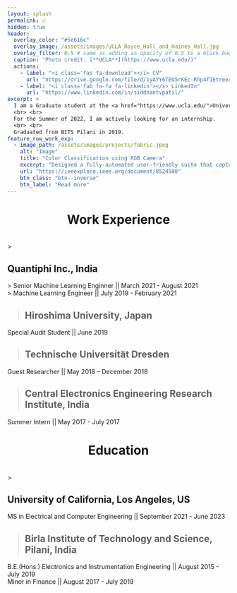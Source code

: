 ```yaml
---
layout: splash
permalink: /
hidden: true
header:
  overlay_color: "#5e616c"
  overlay_image: /assets/images/UCLA_Royce_Hall_and_Haines_Hall.jpg
  overlay_filter: 0.5 # same as adding an opacity of 0.5 to a black background
  caption: "Photo credit: [**UCLA**](https://www.ucla.edu/)"
  actions:
    - label: "<i class='fas fa-download'></i> CV"
      url: "https://drive.google.com/file/d/1yAYY6TEO5rKEc-Rhp4f1EtreerXXXe-z/view?usp=sharing"
    - label: "<i class='fab fa-fw fa-linkedin'></i> LinkedIn"
      url: "https://www.linkedin.com/in/siddhantvpatil/"
excerpt: >
  I am a Graduate student at the <a href="https://www.ucla.edu/">University of California, Los Angeles</a>, US <img src = "assets/images/flags/usa.svg" alt="" style="height: 1em">. I am an experienced <b>Senior Machine Learning Engineer</b> with <b>2+ years work experience</b> and a keen interest in Machine Learning, Deep Learning, Computer Vision, Natural Language Processing and Traditional ML. I have worked in India <img src = "assets/images/flags/ind.svg" alt="" style="height: 1em">, Germany <img src = "assets/images/flags/deu.svg" alt="" style="height: 1em"> and Japan <img src = "assets/images/flags/jpn.svg" alt="" style="height: 1em">. I acquaint to new environment easily and am a quick learner.
  <br> <br>
  For the Summer of 2022, I am actively looking for an internship.
  <br> <br>
  Graduated from BITS Pilani in 2019.   
feature_row_work_exp:
  - image_path: /assets/images/projects/fabric.jpeg
    alt: "Image"
    title: "Color Classification using RGB Camera"
    excerpt: "Designed a fully-automated user-friendly suite that captures an image using a RGB camera and after accounting for color temperature and lighting conditions classifies the input fabric based on its color. (Paper presented in an IEEE Conference)"
    url: "https://ieeexplore.ieee.org/document/8524580"
    btn_class: "btn--inverse"
    btn_label: "Read more"      
--- 
```

<center><h1 id="Work Experience"> Work Experience </h1></center>
<br>
> <h2>Quantiphi Inc., India</h2>
  > Senior Machine Learning Enginner || March 2021 - August 2021 <br>
  > Machine Learning Engineer || July 2019 - February 2021

> <h2>Hiroshima University, Japan</h2>
  Special Audit Student || June 2019

> <h2>Technische Universität Dresden</h2>
  Guest Researcher || May 2018 – December 2018

> <h2>Central Electronics Engineering Research Institute, India</h2>
  Summer Intern || May 2017 - July 2017

<center><h1 id="Education"> Education </h1></center>
<br>
> <h2>University of California, Los Angeles, US</h2>
  MS in Electrical and Computer Engineering || September 2021 - June 2023 

> <h2>Birla Institute of Technology and Science, Pilani, India</h2>
  B.E.(Hons.) Electronics and Instrumentation Engineering || August 2015 - July 2019 
  <br>
  Minor in Finance || August 2017 - July 2019 
  
